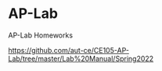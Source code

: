 # AP-Lab
AP-Lab Homeworks

https://github.com/aut-ce/CE105-AP-Lab/tree/master/Lab%20Manual/Spring2022
